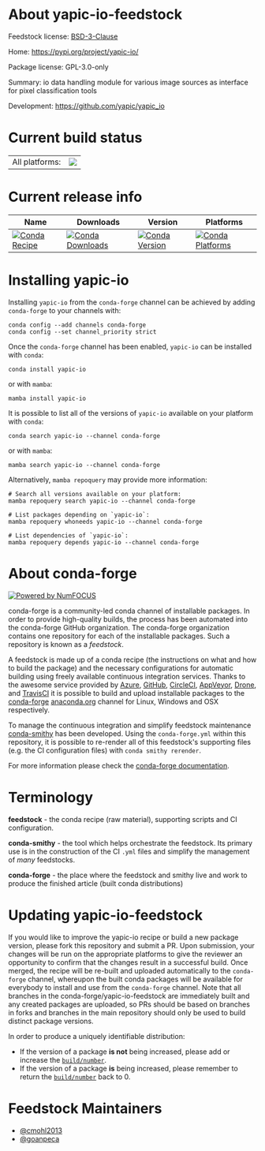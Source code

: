 About yapic-io-feedstock
========================

Feedstock license: [BSD-3-Clause](https://github.com/conda-forge/yapic-io-feedstock/blob/main/LICENSE.txt)

Home: https://pypi.org/project/yapic-io/

Package license: GPL-3.0-only

Summary: io data handling module for various image sources as interface for pixel classification tools

Development: https://github.com/yapic/yapic_io

Current build status
====================


<table><tr><td>All platforms:</td>
    <td>
      <a href="https://dev.azure.com/conda-forge/feedstock-builds/_build/latest?definitionId=15184&branchName=main">
        <img src="https://dev.azure.com/conda-forge/feedstock-builds/_apis/build/status/yapic-io-feedstock?branchName=main">
      </a>
    </td>
  </tr>
</table>

Current release info
====================

| Name | Downloads | Version | Platforms |
| --- | --- | --- | --- |
| [![Conda Recipe](https://img.shields.io/badge/recipe-yapic--io-green.svg)](https://anaconda.org/conda-forge/yapic-io) | [![Conda Downloads](https://img.shields.io/conda/dn/conda-forge/yapic-io.svg)](https://anaconda.org/conda-forge/yapic-io) | [![Conda Version](https://img.shields.io/conda/vn/conda-forge/yapic-io.svg)](https://anaconda.org/conda-forge/yapic-io) | [![Conda Platforms](https://img.shields.io/conda/pn/conda-forge/yapic-io.svg)](https://anaconda.org/conda-forge/yapic-io) |

Installing yapic-io
===================

Installing `yapic-io` from the `conda-forge` channel can be achieved by adding `conda-forge` to your channels with:

```
conda config --add channels conda-forge
conda config --set channel_priority strict
```

Once the `conda-forge` channel has been enabled, `yapic-io` can be installed with `conda`:

```
conda install yapic-io
```

or with `mamba`:

```
mamba install yapic-io
```

It is possible to list all of the versions of `yapic-io` available on your platform with `conda`:

```
conda search yapic-io --channel conda-forge
```

or with `mamba`:

```
mamba search yapic-io --channel conda-forge
```

Alternatively, `mamba repoquery` may provide more information:

```
# Search all versions available on your platform:
mamba repoquery search yapic-io --channel conda-forge

# List packages depending on `yapic-io`:
mamba repoquery whoneeds yapic-io --channel conda-forge

# List dependencies of `yapic-io`:
mamba repoquery depends yapic-io --channel conda-forge
```


About conda-forge
=================

[![Powered by
NumFOCUS](https://img.shields.io/badge/powered%20by-NumFOCUS-orange.svg?style=flat&colorA=E1523D&colorB=007D8A)](https://numfocus.org)

conda-forge is a community-led conda channel of installable packages.
In order to provide high-quality builds, the process has been automated into the
conda-forge GitHub organization. The conda-forge organization contains one repository
for each of the installable packages. Such a repository is known as a *feedstock*.

A feedstock is made up of a conda recipe (the instructions on what and how to build
the package) and the necessary configurations for automatic building using freely
available continuous integration services. Thanks to the awesome service provided by
[Azure](https://azure.microsoft.com/en-us/services/devops/), [GitHub](https://github.com/),
[CircleCI](https://circleci.com/), [AppVeyor](https://www.appveyor.com/),
[Drone](https://cloud.drone.io/welcome), and [TravisCI](https://travis-ci.com/)
it is possible to build and upload installable packages to the
[conda-forge](https://anaconda.org/conda-forge) [anaconda.org](https://anaconda.org/)
channel for Linux, Windows and OSX respectively.

To manage the continuous integration and simplify feedstock maintenance
[conda-smithy](https://github.com/conda-forge/conda-smithy) has been developed.
Using the ``conda-forge.yml`` within this repository, it is possible to re-render all of
this feedstock's supporting files (e.g. the CI configuration files) with ``conda smithy rerender``.

For more information please check the [conda-forge documentation](https://conda-forge.org/docs/).

Terminology
===========

**feedstock** - the conda recipe (raw material), supporting scripts and CI configuration.

**conda-smithy** - the tool which helps orchestrate the feedstock.
                   Its primary use is in the construction of the CI ``.yml`` files
                   and simplify the management of *many* feedstocks.

**conda-forge** - the place where the feedstock and smithy live and work to
                  produce the finished article (built conda distributions)


Updating yapic-io-feedstock
===========================

If you would like to improve the yapic-io recipe or build a new
package version, please fork this repository and submit a PR. Upon submission,
your changes will be run on the appropriate platforms to give the reviewer an
opportunity to confirm that the changes result in a successful build. Once
merged, the recipe will be re-built and uploaded automatically to the
`conda-forge` channel, whereupon the built conda packages will be available for
everybody to install and use from the `conda-forge` channel.
Note that all branches in the conda-forge/yapic-io-feedstock are
immediately built and any created packages are uploaded, so PRs should be based
on branches in forks and branches in the main repository should only be used to
build distinct package versions.

In order to produce a uniquely identifiable distribution:
 * If the version of a package **is not** being increased, please add or increase
   the [``build/number``](https://docs.conda.io/projects/conda-build/en/latest/resources/define-metadata.html#build-number-and-string).
 * If the version of a package **is** being increased, please remember to return
   the [``build/number``](https://docs.conda.io/projects/conda-build/en/latest/resources/define-metadata.html#build-number-and-string)
   back to 0.

Feedstock Maintainers
=====================

* [@cmohl2013](https://github.com/cmohl2013/)
* [@goanpeca](https://github.com/goanpeca/)

